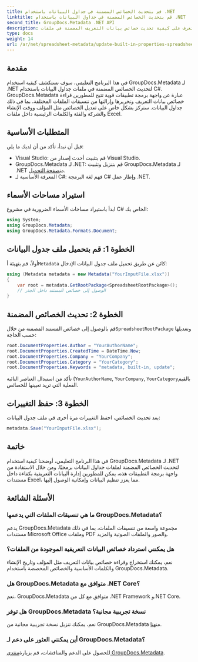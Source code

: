```yaml
---
title: قم بتحديث الخصائص المضمنة في جداول البيانات باستخدام .NET
linktitle: قم بتحديث الخصائص المضمنة في جداول البيانات باستخدام .NET
second_title: GroupDocs.Metadata .NET API
description: تعرف على كيفية تحديث خصائص بيانات التعريف المضمنة في ملفات Excel باستخدام GroupDocs.Metadata لـ .NET. قم بتعديل المؤلف ووقت الإنشاء والشركة والمزيد باستخدام لغة C#.
type: docs
weight: 14
url: /ar/net/spreadsheet-metadata/update-built-in-properties-spreadsheets/
---
```

## مقدمة
في هذا البرنامج التعليمي، سوف نستكشف كيفية استخدام GroupDocs.Metadata لـ .NET لتحديث الخصائص المضمنة في ملفات جداول البيانات باستخدام C#. GroupDocs.Metadata عبارة عن واجهة برمجة تطبيقات قوية تتيح للمطورين قراءة خصائص بيانات التعريف وتحريرها وإزالتها من تنسيقات الملفات المختلفة، بما في ذلك جداول البيانات. سنركز بشكل خاص على تعديل الخصائص مثل المؤلف ووقت الإنشاء والشركة والفئة والكلمات الرئيسية داخل ملفات Excel.
## المتطلبات الأساسية
قبل أن نبدأ، تأكد من أن لديك ما يلي:
- Visual Studio: قم بتثبيت أحدث إصدار من Visual Studio.
-  GroupDocs.Metadata لـ .NET: قم بتنزيل وتثبيت GroupDocs.Metadata لـ .NET من[صفحة التحميل](https://releases.groupdocs.com/metadata/net/).
- المعرفة الأساسية لـ C#: فهم لغة البرمجة C# وإطار عمل .NET.

## استيراد مساحات الأسماء
ابدأ باستيراد مساحات الأسماء الضرورية في مشروع C# الخاص بك:
```csharp
using System;
using GroupDocs.Metadata;
using GroupDocs.Metadata.Formats.Document;
```
## الخطوة 1: قم بتحميل ملف جدول البيانات
 أولاً، قم بتهيئة أ`Metadata` كائن عن طريق تحميل ملف جدول البيانات الإدخال:
```csharp
using (Metadata metadata = new Metadata("YourInputFile.xlsx"))
{
    var root = metadata.GetRootPackage<SpreadsheetRootPackage>();
    // الوصول إلى خصائص المستند داخل الجذر
}
```
## الخطوة 2: تحديث الخصائص المضمنة
 قم بالوصول إلى خصائص المستند المضمنة من خلال`SpreadsheetRootPackage` وتعديلها حسب الحاجة:
```csharp
root.DocumentProperties.Author = "YourAuthorName";
root.DocumentProperties.CreatedTime = DateTime.Now;
root.DocumentProperties.Company = "YourCompany";
root.DocumentProperties.Category = "YourCategory";
root.DocumentProperties.Keywords = "metadata, built-in, update";
```
تأكد من استبدال العناصر النائبة (`YourAuthorName`, `YourCompany`, `YourCategory`بالقيم الفعلية التي تريد تعيينها للخصائص.
## الخطوة 3: حفظ التغييرات
بعد تحديث الخصائص، احفظ التغييرات مرة أخرى في ملف جدول البيانات:
```csharp
metadata.Save("YourInputFile.xlsx");
```

## خاتمة
في هذا البرنامج التعليمي، أوضحنا كيفية استخدام GroupDocs.Metadata لـ .NET لتحديث الخصائص المضمنة لملفات جداول البيانات برمجيًا. ومن خلال الاستفادة من واجهة برمجة التطبيقات هذه، يمكن للمطورين إدارة البيانات التعريفية بكفاءة داخل مستندات Excel، مما يعزز تنظيم البيانات وإمكانية الوصول إليها.

## الأسئلة الشائعة
### ما هي تنسيقات الملفات التي يدعمها GroupDocs.Metadata؟
يدعم GroupDocs.Metadata مجموعة واسعة من تنسيقات الملفات، بما في ذلك مستندات Microsoft Office وملفات PDF والصور والملفات الصوتية والمزيد.
### هل يمكنني استرداد خصائص البيانات التعريفية الموجودة من الملفات؟
نعم، يمكنك استخراج وقراءة خصائص بيانات التعريف مثل المؤلف وتاريخ الإنشاء والكلمات الأساسية والخصائص المخصصة باستخدام GroupDocs.Metadata.
### هل GroupDocs.Metadata متوافق مع .NET Core؟
نعم، GroupDocs.Metadata متوافق مع كل من .NET Framework و.NET Core.
### هل توفر GroupDocs.Metadata نسخة تجريبية مجانية؟
 نعم، يمكنك تنزيل نسخة تجريبية مجانية من GroupDocs.Metadata من[هنا](https://releases.groupdocs.com/).
### أين يمكنني العثور على دعم لـ GroupDocs.Metadata؟
 للحصول على الدعم والمناقشات، قم بزيارة[منتدى GroupDocs.Metadata](https://forum.groupdocs.com/c/metadata/14).